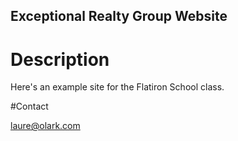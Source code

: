 Exceptional Realty Group Website
---

# Description

Here's an example site for the Flatiron School class.

#Contact

laure@olark.com
